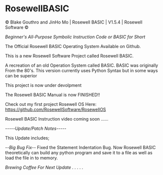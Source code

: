 # RosewellBASIC

© Blake Gouthro and JinHo Mo | Rosewell BASIC | V1.5.4 | Rosewell Software ©

*Beginner's All-Purpose Symbolic Instruction Code or BASIC for Short*

The Official Rosewell BASIC Operating System Available on Github.

This is a new Rosewell Software Project called Rosewell BASIC.

A recreation of an old Operation System called BASIC.
BASIC was originally From the 80's.
This version currently uses Python Syntax but in some ways can be superior

This project is now under devolpment

The Rosewell BASIC Manual is now FINISHED!!

Check out my first project Rosewell OS Here:
https://github.com/RosewellSoftware/RosewellOS

Rosewell BASIC Instruction video coming soon ......

-----*Update/Patch Notes*-----

This Update includes;

--*Big Bug Fix*-- Fixed the Statement Indentation Bug. Now Rosewell BASIC theoretically can build any python program and save it to a file as well as load the file in to memory.

*Brewing Coffee For Next Update . . . . .*
